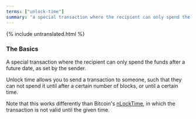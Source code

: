 ```yaml
---
terms: ["unlock-time"]
summary: "a special transaction where the recipient can only spend the funds after a future date, as set by the sender"
---
```


{% include untranslated.html %}
### The Basics

A special transaction where the recipient can only spend the funds after a future date, as set by the sender.

Unlock time allows you to send a transaction to someone, such that they can not spend it until after a certain number of blocks, or until a certain time.

Note that this works differently than Bitcoin's [nLockTime](https://en.bitcoin.it/wiki/NLockTime), in which the transaction is not valid until the given time.
